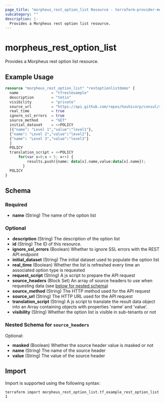 ```yaml
---
page_title: "morpheus_rest_option_list Resource - terraform-provider-morpheus"
subcategory: ""
description: |-
  Provides a Morpheus rest option list resource.
---
```


# morpheus_rest_option_list

Provides a Morpheus rest option list resource.

## Example Usage

```terraform
resource "morpheus_rest_option_list" "restoptionlistdemo" {
  name               = "tfrestexample"
  description        = "tetin"
  visibility         = "private"
  source_url         = "https://api.github.com/repos/hashicorp/consul/releases"
  real_time          = true
  ignore_ssl_errors  = true
  source_method      = "GET"
  initial_dataset    = <<POLICY
  [{"name": "Level 1","value":"level1"},
  {"name": "Level 2","value":"level2"},
  {"name": "Level 3","value":"level3"}
  ]
  POLICY
  translation_script = <<POLICY
      for(var x=0;x < 5; x++) {
          results.push({name: data[x].name,value:data[x].name});
        }
  POLICY
}
```

<!-- schema generated by tfplugindocs -->
## Schema

### Required

- **name** (String) The name of the option list

### Optional

- **description** (String) The description of the option list
- **id** (String) The ID of this resource.
- **ignore_ssl_errors** (Boolean) Whether to ignore SSL errors with the REST API endpoint
- **initial_dataset** (String) The initial dataset used to populate the option list
- **real_time** (Boolean) Whether the list is refreshed every time an associated option type is requested
- **request_script** (String) A js script to prepare the API request
- **source_headers** (Block Set) An array of source headers to use when requesting data (see [below for nested schema](#nestedblock--source_headers))
- **source_method** (String) The HTTP method used for the API request
- **source_url** (String) The HTTP URL used for the API request
- **translation_script** (String) A js script to translate the result data object into an Array containing objects with properties 'name’ and 'value’.
- **visibility** (String) Whether the option list is visible in sub-tenants or not

<a id="nestedblock--source_headers"></a>
### Nested Schema for `source_headers`

Optional:

- **masked** (Boolean) Whether the source header value is masked or not
- **name** (String) The name of the source header
- **value** (String) The value of the source header

## Import

Import is supported using the following syntax:

```shell
terraform import morpheus_rest_option_list.tf_example_rest_option_list 1
```
